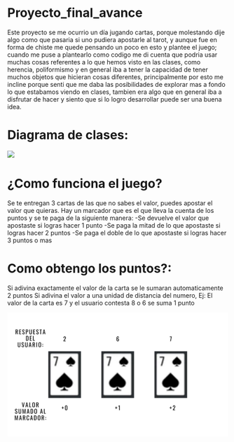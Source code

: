 # Proyecto_final_avance
Este proyecto se me ocurrio un día jugando cartas, porque molestando dije algo como que pasaria si uno pudiera apostarle al tarot, y aunque fue en forma de chiste me quede pensando un poco en esto y plantee el juego; cuando me puse a plantearlo como codigo me di cuenta que podria usar muchas cosas referentes a lo que hemos visto en las clases, como herencia, poliformismo y en general iba a tener la capacidad de tener muchos objetos que hicieran cosas diferentes, principalmente por esto me incline porque senti que me daba las posibilidades de explorar mas a fondo lo que estabamos viendo en clases, tambien era algo que en general iba a disfrutar de hacer y siento que si lo logro desarrollar puede ser una buena idea.
# Diagrama de clases:
![](https://github.com/Nicolle007/Proyecto_final_avance/blob/main/Diagrama%20sin%20t%C3%ADtulo.drawio%20(1).png)

# ¿Como funciona el juego?
Se te entregan 3 cartas de las que no sabes el valor, puedes apostar el valor que quieras.
Hay un marcador que es el que lleva la cuenta de los puntos y se te paga de la siguiente manera:
-Se devuelve el valor que apostaste si logras hacer 1 punto
-Se paga la mitad de lo que apostaste si logras hacer 2 puntos
-Se paga el doble de lo que apostaste si logras hacer 3 puntos o mas

# Como obtengo los puntos?:
Si adivina exactamente el valor de la carta se le sumaran automaticamente 2 puntos
Si adivina el valor a una unidad de distancia del numero, Ej: El valor de la carta es 7 y el usuario contesta 8 o 6 se suma 1 punto

![](https://github.com/Nicolle007/Proyecto_final_avance/blob/main/Respuesta%20del%20usuario.png)

